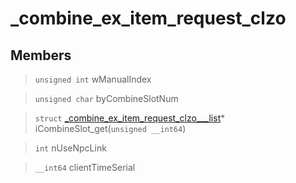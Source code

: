 # _combine_ex_item_request_clzo
 
## Members
 
> `unsigned int` wManualIndex
 
> `unsigned char` byCombineSlotNum
 
> `struct` [_combine_ex_item_request_clzo___list](lua/classes/_combine_ex_item_request_clzo___list.md)* iCombineSlot_get(`unsigned __int64`)
 
> `int` nUseNpcLink
 
> `__int64` clientTimeSerial
 

